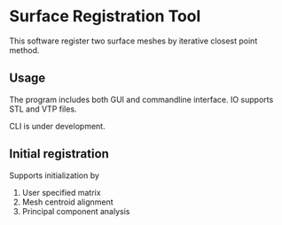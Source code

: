 # Surface Registration Tool

This software register two surface meshes by iterative closest point method.

## Usage
The program includes both GUI and commandline interface. IO supports STL and VTP files.

CLI is under development.

## Initial registration
Supports initialization by 
1. User specified matrix
2. Mesh centroid alignment
3. Principal component analysis